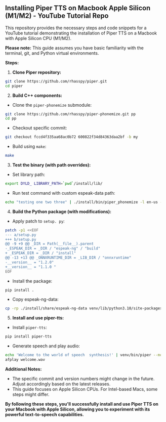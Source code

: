 ##  Installing Piper TTS on Macbook Apple Silicon (M1/M2) - YouTube  Tutorial Repo

This repository provides the necessary steps and code snippets for a YouTube tutorial  demonstrating the installation of Piper TTS on a Macbook with Apple Silicon CPU (M1/M2). 

**Please note:** This guide assumes you have basic  familiarity with the terminal, git, and Python virtual environments. 

**Steps:**

1. **Clone Piper repository:**

```bash
git clone https://github.com/rhasspy/piper.git
cd piper
```

2. **Build C++ components:**

* Clone the `piper-phonemize` submodule:

```bash
git clone https://github.com/rhasspy/piper-phonemize.git pp
cd pp
```

* Checkout specific commit:

```bash
git checkout fccd4f335aa68ac0b72 600822f34d84363daa2bf -b my
```

* Build using `make`:

```bash
make
```

3. **Test the binary (with path overrides):**

* Set library path:

```bash
export DYLD_ LIBRARY_PATH=`pwd`/install/lib/
```

* Run test command with custom espeak-data path:

```bash
echo "testing one two three" | ./install/bin/piper_phonemize -l en-us --espeak-data ./install/share/espeak -ng-data/
```

4. **Build the Python package (with modifications):**

* Apply patch to `setup. py`:

```bash
patch -p1 <<EOF
--- a/setup.py
+++ b/setup.py
@@ -9 +9 @@ _DIR = Path(__file__).parent
-_ESPEAK_DIR = _DIR / "espeak-ng" / "build"
+ _ESPEAK_DIR = _DIR / "install"
@@ -13 +13 @@ _ONNXRUNTIME_DIR = _LIB_DIR / "onnxruntime"
-__version__ = "1.2.0"
+__version__ = "1.1.0 "
EOF
```

* Install the package:

```bash
pip install .
```

* Copy espeak-ng-data:

```bash
cp -rp ./install/share/espeak-ng-data venv/lib/python3.10/site-packages/piper _phonemize/espeak-ng-data 
```

5. **Install and use piper-tts:**

* Install `piper-tts`:

```bash
pip install piper-tts
```

* Generate speech and play audio:

```bash
echo 'Welcome to the world of speech  synthesis!' | venv/bin/piper --model en_US-lessac-medium --output_file welcome.wav
afplay welcome.wav
```

**Additional Notes:**

* The specific commit and version numbers might change in the future. Adjust accordingly based on the latest releases. 
*   This guide focuses on Apple Silicon CPUs.  For Intel-based Macs, some steps might differ.

**By following these steps, you'll successfully install and use Piper TTS on your Macbook with Apple Silicon, allowing you to experiment with its powerful text-to-speech capabilities.** 
 